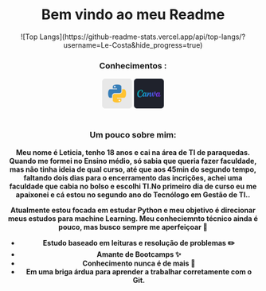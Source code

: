 <!DOCTYPE html PUBLIC "-//W3C//DTD XHTML 1.0 Transitional//EN" "http://www.w3.org/TR/xhtml1/DTD/xhtml1-transitional.dtd">
<html lang="pt-br">
<head>
    <meta name="description" content="Read me Leticia Costa">
  <meta name="keywords" content="Python,machine learning,estudand, desenvolvimento">  
</head>
<body>
  <header>
    <h1> Bem vindo ao meu Readme </h1>
      <p>![Top Langs](https://github-readme-stats.vercel.app/api/top-langs/?username=Le-Costa&hide_progress=true) </p>
    <h3><b> Conhecimentos :</h3>
      <div align="center">
      <img alt="Python" height="60" width="Width" src="https://github.com/gui-bus/TechIcons/blob/main/Light/Python.svg">
      <img alt="Canva" height="60" width="Width" src="https://github.com/gui-bus/TechIcons/blob/main/Dark/Canva.svg">
</div>
      <br> 
    <h3> Um pouco sobre mim:  </h3>
    <p> Meu nome é Leticia, tenho 18 anos e cai na área de TI de paraquedas.<br>
    Quando me formei no Ensino médio, só sabia que queria fazer faculdade, mas não tinha ideia de qual curso, até que aos 45min do segundo tempo,
    faltando dois dias para o encerramento das incrições, achei uma faculdade que cabia no bolso e escolhi TI.No primeiro dia de curso eu me apaixonei e cá estou no segundo ano do Tecnólogo em Gestão de TI.. <br>
     </p>
    <p>
    Atualmente estou focada em estudar Python e meu objetivo é direcionar meus estudos para machine Learning. Meu conheciemnto técnico ainda é pouco, mas busco sempre me aperfeiçoar &#128170; </p>
    <ul>
      <li>Estudo baseado em leituras e resolução de problemas 	&#9999;&#65039; </li>
      <li> Amante de Bootcamps 	&#10024; </li>
      <li>Conhecimento nunca é de mais  &#128214; </li>
      <li> Em uma briga árdua para aprender a trabalhar corretamente com o Git. </li>
    </ul>
      

      
    
                      
  </header>








  
</body>

</html>
